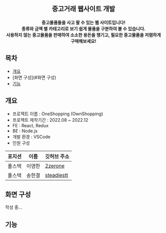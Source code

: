 <h2 align="center"> 중고거래 웹사이트 개발 </h2>

<h4 align="center"> 중고물품들을 사고 팔 수 있는 웹 사이트입니다! <br/> 종류와 금액 별 카테고리로 보기 쉽게 물품을 구분하여 볼 수 있습니다. <br/> 사용하지 않는 중고물품을 판매하여 소소한 용돈을 챙기고, 필요한 중고물품을 저렴하게 구매해보세요! </h4>

## 목차
  - [개요](#개요)
  - [화면 구성](#화면 구성)
  - [기능](#기능)

## 개요
- 프로젝트 이름 : OneShopping (OwnShopping)
- 프로젝트 제작기간 : 2022.08 ~ 2022.12
- FE : React, Redux
- BE : Node.js
- 개발 환경 : VSCode
- 인원 구성

|포지션|이름|깃허브 주소|
|------|---|---|
|풀스택|이영한|[2zerone](https://github.com/2zerone)|
|풀스택|송한결|[steadiestt](https://github.com/steadiestt)|

## 화면 구성
작성 중...

## 기능
